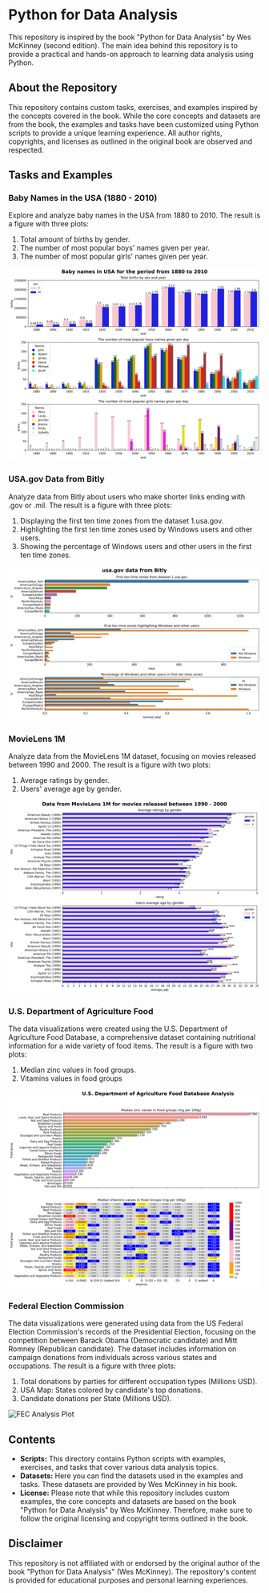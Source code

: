 # Python for Data Analysis
This repository is inspired by the book "Python for Data Analysis" by Wes McKinney (second edition). The main idea behind this repository is to provide a practical and hands-on approach to learning data analysis using Python.

## About the Repository
This repository contains custom tasks, exercises, and examples inspired by the concepts covered in the book. While the core concepts and datasets are from the book, the examples and tasks have been customized using Python scripts to provide a unique learning experience. All author rights, copyrights, and licenses as outlined in the original book are observed and respected.

## Tasks and Examples

### Baby Names in the USA (1880 - 2010)

Explore and analyze baby names in the USA from 1880 to 2010. The result is a figure with three plots:

1. Total amount of births by gender.
2. The number of most popular boys' names given per year.
3. The number of most popular girls' names given per year.

![Baby Names Plot](https://github.com/Ivan-Grigorev/Python_for_Data_Analysis/blob/main/baby_names/babynames_usa.png)

### USA.gov Data from Bitly

Analyze data from Bitly about users who make shorter links ending with .gov or .mil. The result is a figure with three plots:

1. Displaying the first ten time zones from the dataset 1.usa.gov.
2. Highlighting the first ten time zones used by Windows users and other users.
3. Showing the percentage of Windows users and other users in the first ten time zones.

![Bitly Data Plot](https://github.com/Ivan-Grigorev/Python_for_Data_Analysis/blob/main/bitly_usagov/bitly_visualisation.png)

### MovieLens 1M

Analyze data from the MovieLens 1M dataset, focusing on movies released between 1990 and 2000. The result is a figure with two plots:

1. Average ratings by gender.
2. Users' average age by gender.

![MovieLens Plot](https://github.com/Ivan-Grigorev/Python_for_Data_Analysis/blob/main/movielens/movielens_visualisation.png)

### U.S. Department of Agriculture Food

The data visualizations were created using the U.S. Department of Agriculture Food Database, a comprehensive dataset containing nutritional information for a wide variety of food items. The result is a figure with two plots:
1. Median zinc values in food groups.
2. Vitamins values in food groups

![Food Analysis Plot](https://github.com/Ivan-Grigorev/Python_for_Data_Analysis/blob/main/usa_food/usafood_visualisation.png)

### Federal Election Commission

The data visualizations were generated using data from the US Federal Election Commission's records of the Presidential Election, focusing on the competition between Barack Obama (Democratic candidate) and Mitt Romney (Republican candidate). The dataset includes information on campaign donations from individuals across various states and occupations. The result is a figure with three plots:
1. Total donations by parties for different occupation types (Millions USD).
2. USA Map: States colored by candidate's top donations.
3. Candidate donations per State (Millions USD).

![FEC Analysis Plot]()

## Contents

- **Scripts:** This directory contains Python scripts with examples, exercises, and tasks that cover various data analysis topics.
- **Datasets:** Here you can find the datasets used in the examples and tasks. These datasets are provided by Wes McKinney in his book.
- **License:** Please note that while this repository includes custom examples, the core concepts and datasets are based on the book "Python for Data Analysis" by Wes McKinney. Therefore, make sure to follow the original licensing and copyright terms outlined in the book.


## Disclaimer

This repository is not affiliated with or endorsed by the original author of the book "Python for Data Analysis" (Wes McKinney). The repository's content is provided for educational purposes and personal learning experiences.

